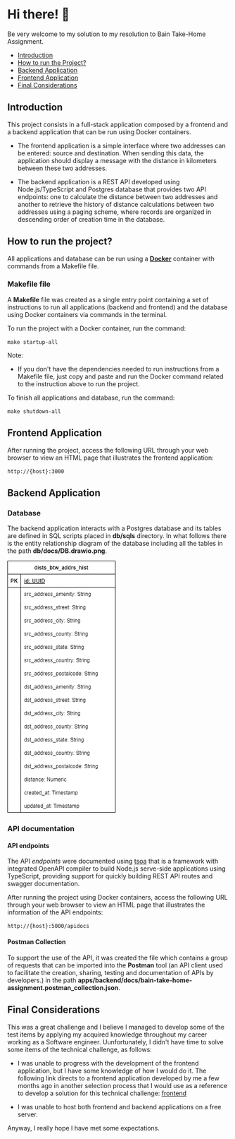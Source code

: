 # Hi there! 👋

Be very welcome to my solution to my resolution to Bain Take-Home Assignment.

- [Introduction](#introduction)
- [How to run the Project?](#how-to-run-the-project)
- [Backend Application](#backend-application)
- [Frontend Application](#frontend-application)
- [Final Considerations](#final-considerations)

## Introduction

This project consists in a full-stack application composed by a frontend and a backend application that can be run using Docker containers.

- The frontend application is a simple interface where two addresses can be entered: source and destination. When sending this data, the application should display a message with the distance in kilometers between these two addresses.

- The backend application is a REST API developed using Node.js/TypeScript and Postgres database that provides two API endpoints: one to calculate the distance between two addresses and another to retrieve the history of distance calculations between two addresses using a paging scheme, where records are organized in descending order of creation time in the database.

## How to run the project?

All applications and database can be run using a [**Docker**](https://www.docker.com/) container with commands from a Makefile file.

### Makefile file

A **Makefile** file was created as a single entry point containing a set of instructions to run all applications (backend and frontend) and the database using Docker containers via commands in the terminal.

To run the project with a Docker container, run the command:

```
make startup-all
```

Note:

- If you don't have the dependencies needed to run instructions from a Makefile file, just copy and paste and run the Docker command related to the instruction above to run the project.

To finish all applications and database, run the command:

```
make shutdown-all
```

## Frontend Application

After running the project, access the following URL through your web browser to view an HTML page that illustrates the frontend application:

```
http://{host}:3000
```

## Backend Application

### Database

The backend application interacts with a Postgres database and its tables are defined in SQL scripts placed in **db/sqls** directory. In what follows there is the entity relationship diagram of the database including all the tables in the path **db/docs/DB.drawio.png**.

![BainDB](db/docs/DB.drawio.png)

### API documentation

#### API endpoints

The API *endpoints* were documented using [tsoa](https://tsoa-community.github.io/docs/) that is a framework with integrated OpenAPI compiler to build Node.js serve-side applications using TypeScript, providing support for quickly building REST API routes and swagger documentation.

After running the project using Docker containers, access the following URL through your web browser to view an HTML page that illustrates the information of the API endpoints:

```
http://{host}:5000/apidocs
```

#### Postman Collection

To support the use of the API, it was created the file which contains a group of requests that can be imported into the **Postman** tool (an API client used to facilitate the creation, sharing, testing and documentation of APIs by developers.) in the path **apps/backend/docs/bain-take-home-assignment.postman_collection.json**.

## Final Considerations

This was a great challenge and I believe I managed to develop some of the test items by applying my acquired knowledge throughout my career working as a Software engineer. Uunfortunately, I didn't have time to solve some items of the technical challenge, as follows:

- I was unable to progress with the development of the frontend application, but I have some knowledge of how I would do it. The following link directs to a frontend application developed by me a few months ago in another selection process that I would use as a reference to develop a solution for this technical challenge: [frontend](https://github.com/icaroribeiro/overview-full-stack-take-home-assignment/tree/development/frontend/app)

- I was unable to host both frontend and backend applications on a free server.

Anyway, I really hope I have met some expectations.
